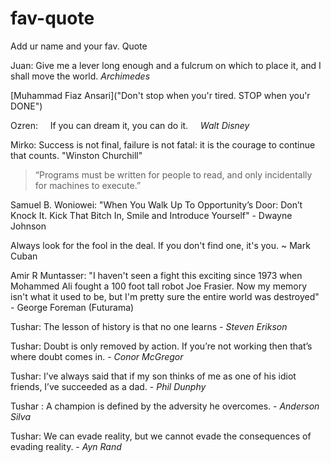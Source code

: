 # fav-quote

Add ur name and your fav. Quote


Juan: Give me a lever long enough and a fulcrum on which to place it, and I shall move the world. *Archimedes*


[Muhammad Fiaz Ansari]("Don't stop when you'r tired. STOP when you'r DONE")


Ozren: &nbsp;&nbsp;&nbsp; If you can dream it, you can do it. &nbsp;&nbsp;&nbsp; *Walt Disney*


Mirko: Success is not final, failure is not fatal: it is the courage to continue that counts. "Winston Churchill"



> “Programs must be written for people to read, and only incidentally for machines to execute.”

Samuel B. Woniowei: "When You Walk Up To Opportunity’s Door: Don’t Knock It. Kick That Bitch In, Smile and Introduce Yourself" 
                      - Dwayne Johnson 
                   
Always look for the fool in the deal. If you don't find one, it's you. ~ Mark Cuban

Amir R Muntasser: "I haven't seen a fight this exciting since 1973 when Mohammed Ali fought a 100 foot tall robot Joe Frasier. Now my memory isn't what it used to be, but I'm pretty sure the entire world was destroyed" - George Foreman (Futurama)


Tushar: The lesson of history is that no one learns - *Steven Erikson*

Tushar: Doubt is only removed by action. If you’re not working then that’s where doubt comes in. - *Conor McGregor*

Tushar: I’ve always said that if my son thinks of me as one of his idiot friends, I’ve succeeded as a dad. - *Phil Dunphy*

Tushar : A champion is defined by the adversity he overcomes. - *Anderson Silva*

Tushar: We can evade reality, but we cannot evade the consequences of evading reality. - *Ayn Rand*

